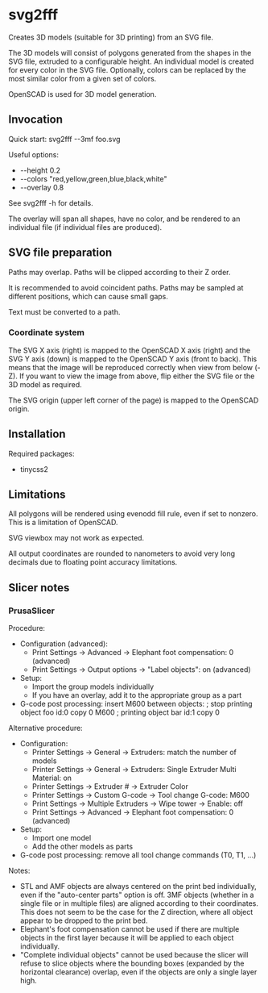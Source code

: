 svg2fff
=======

Creates 3D models (suitable for 3D printing) from an SVG file.

The 3D models will consist of polygons generated from the shapes in the SVG
file, extruded to a configurable height. An individual model is created for
every color in the SVG file. Optionally, colors can be replaced by the most
similar color from a given set of colors. 

OpenSCAD is used for 3D model generation.


Invocation
----------

Quick start:
    svg2fff --3mf foo.svg

Useful options:
  * --height 0.2
  * --colors "red,yellow,green,blue,black,white"
  * --overlay 0.8

See svg2fff -h for details.

The overlay will span all shapes, have no color, and be rendered to an
individual file (if individual files are produced).


SVG file preparation
--------------------

Paths may overlap. Paths will be clipped according to their Z order.

It is recommended to avoid coincident paths. Paths may be sampled at different
positions, which can cause small gaps.

Text must be converted to a path.


### Coordinate system

The SVG X axis (right) is mapped to the OpenSCAD X axis (right) and the SVG Y
axis (down) is mapped to the OpenSCAD Y axis (front to back). This means that
the image will be reproduced correctly when view from below (-Z). If you want to
view the image from above, flip either the SVG file or the 3D model as required.

The SVG origin (upper left corner of the page) is mapped to the OpenSCAD origin.


Installation
------------

Required packages:
  * tinycss2


Limitations
-----------

All polygons will be rendered using evenodd fill rule, even if set
to nonzero. This is a limitation of OpenSCAD.

SVG viewbox may not work as expected.

All output coordinates are rounded to nanometers to avoid very long decimals due
to floating point accuracy limitations.


Slicer notes
------------

### PrusaSlicer

Procedure:
  * Configuration (advanced):
      * Print Settings -> Advanced -> Elephant foot compensation: 0 (advanced)
      * Print Settings -> Output options -> "Label objects": on (advanced)
  * Setup:
      * Import the group models individually
      * If you have an overlay, add it to the appropriate group as a part 
  * G-code post processing: insert M600 between objects:
        ; stop printing object foo id:0 copy 0
        M600
        ; printing object bar id:1 copy 0

Alternative procedure:
  * Configuration:
      * Printer Settings -> General -> Extruders: match the number of models
      * Printer Settings -> General -> Extruders: Single Extruder Multi
        Material: on
      * Printer Settings -> Extruder # -> Extruder Color
      * Printer Settings -> Custom G-code -> Tool change G-code:
            M600
      * Print Settings -> Multiple Extruders -> Wipe tower -> Enable: off
      * Print Settings -> Advanced -> Elephant foot compensation: 0 (advanced)
  * Setup:
      * Import one model
      * Add the other models as parts
  * G-code post processing: remove all tool change commands (T0, T1, ...)

Notes:
  * STL and AMF objects are always centered on the print bed individually, even
    if the "auto-center parts" option is off. 3MF objects (whether in a single
    file or in multiple files) are aligned according to their coordinates. This
    does not seem to be the case for the Z direction, where all object appear to
    be dropped to the print bed.
  * Elephant's foot compensation cannot be used if there are multiple objects in
    the first layer because it will be applied to each object individually.
  * "Complete individual objects" cannot be used because the slicer will refuse
    to slice objects where the bounding boxes (expanded by the horizontal
    clearance) overlap, even if the objects are only a single layer high.
